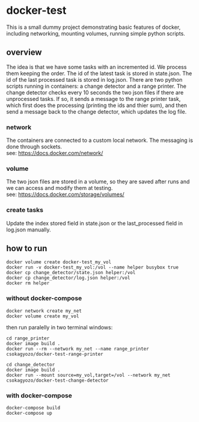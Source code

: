# docker-test

This is a small dummy project demonstrating basic features of docker, including networking, mounting volumes, running simple python scripts.

## overview

The idea is that we have some tasks with an incremented id. We process them keeping the order. The id of the latest task is stored in state.json. The id of the last processed task is stored in log.json. There are two python scripts running in containers: a change detector and a range printer. The change detector checks every 10 seconds the two json files if there are unprocessed tasks. If so, it sends a message to the range printer task, which first does the processing (printing the ids and thier sum), and then send a message back to the change detector, which updates the log file.

### network
The containers are connected to a custom local network. The messaging is done through sockets.  
see: https://docs.docker.com/network/

### volume
The two json files are stored in a volume, so they are saved after runs and we can access and modify them at testing.  
see: https://docs.docker.com/storage/volumes/

### create tasks
Update the index stored field in state.json or the last_processed field in log.json manually.

## how to run

``docker volume create docker-test_my_vol``  
``docker run -v docker-test_my_vol:/vol --name helper busybox true``  
``docker cp change_detector/state.json helper:/vol``  
``docker cp change_detector/log.json helper:/vol``  
``docker rm helper``  

### without docker-compose

``docker network create my_net``  
``docker volume create my_vol``  

then run paralelly in two terminal windows:

``cd range_printer``  
``docker image build .``  
``docker run --rm --network my_net --name range_printer csokagyozo/docker-test-range-printer``  

``cd change_detector``  
``docker image build .``  
``docker run --mount source=my_vol,target=/vol --network my_net csokagyozo/docker-test-change-detector``  

### with docker-compose
``docker-compose build``  
``docker-compose up``  
